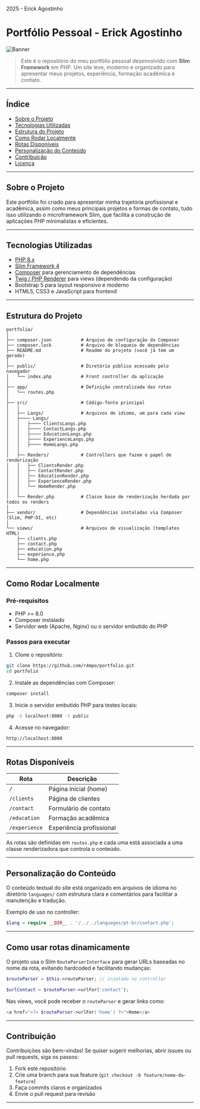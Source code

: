 2025 - Erick Agostinho

# Portfólio Pessoal - Erick Agostinho

![Banner](https://raw.githubusercontent.com/r4mpo/portfolio/main/public/images/banner/banner4.jpg)

> Este é o repositório do meu portfólio pessoal desenvolvido com **Slim Framework** em PHP.
> Um site leve, moderno e organizado para apresentar meus projetos, experiência, formação acadêmica e contato.

---

## Índice

- [Sobre o Projeto](#sobre-o-projeto)
- [Tecnologias Utilizadas](#tecnologias-utilizadas)
- [Estrutura do Projeto](#estrutura-do-projeto)
- [Como Rodar Localmente](#como-rodar-localmente)
- [Rotas Disponíveis](#rotas-disponíveis)
- [Personalização do Conteúdo](#personaliza%C3%A7%C3%A3o-do-conte%C3%BAdo)
- [Contribuição](#contribui%C3%A7%C3%A3o)
- [Licença](#licen%C3%A7a)

---

## Sobre o Projeto

Este portfólio foi criado para apresentar minha trajetória profissional e acadêmica, assim como meus principais projetos e formas de contato, tudo isso utilizando o microframework Slim, que facilita a construção de aplicações PHP minimalistas e eficientes.

---

## Tecnologias Utilizadas

- [PHP 8.x](https://www.php.net/)
- [Slim Framework 4](https://www.slimframework.com/)
- [Composer](https://getcomposer.org/) para gerenciamento de dependências
- [Twig / PHP Renderer](https://twig.symfony.com/) para views (dependendo da configuração)
- Bootstrap 5 para layout responsivo e moderno
- HTML5, CSS3 e JavaScript para frontend

---

## Estrutura do Projeto

```
portfolio/
│
├── composer.json           # Arquivo de configuração do Composer
├── composer.lock           # Arquivo de bloqueio de dependências
├── README.md               # Readme do projeto (você já tem um gerado)
│
├── public/                 # Diretório público acessado pelo navegador
│   └── index.php           # Front controller da aplicação
│
├── app/                    # Definição centralizada das rotas
│   └── routes.php
│
├── src/                    # Código-fonte principal
│   │
│   ├── Langs/              # Arquivos de idioma, um para cada view
│   ├──── Langs/
│   │   ├──── ClientsLangs.php
│   │   ├──── ContactLangs.php
│   │   ├──── EducationLangs.php
│   │   ├──── ExperienceLangs.php
│   │   ├──── HomeLangs.php
│   │
│   ├── Renders/            # Controllers que fazem o papel de renderização
│   │   ├── ClientsRender.php
│   │   ├── ContactRender.php
│   │   ├── EducationRender.php
│   │   ├── ExperienceRender.php
│   │   └── HomeRender.php
│   │
│   └── Render.php          # Classe base de renderização herdada por todos os renders
│
├── vendor/                 # Dependências instaladas via Composer (Slim, PHP-DI, etc)
│
└── views/                  # Arquivos de visualização (templates HTML)
    ├── clients.php
    ├── contact.php
    ├── education.php
    ├── experience.php
    └── home.php

```

---

## Como Rodar Localmente

### Pré-requisitos

- PHP >= 8.0
- Composer instalado
- Servidor web (Apache, Nginx) ou o servidor embutido do PHP

### Passos para executar

1. Clone o repositório:

```bash
git clone https://github.com/r4mpo/portfolio.git
cd portfolio
```

2. Instale as dependências com Composer:

```bash
composer install
```

3. Inicie o servidor embutido PHP para testes locais:

```bash
php -S localhost:8080 -t public
```

4. Acesse no navegador:

```
http://localhost:8080
```

---

## Rotas Disponíveis

| Rota            | Descrição               |
| --------------- | ------------------------- |
| `/`           | Página inicial (home)    |
| `/clients`    | Página de clientes       |
| `/contact`    | Formulário de contato    |
| `/education`  | Formação acadêmica     |
| `/experience` | Experiência profissional |

As rotas são definidas em `routes.php` e cada uma está associada a uma classe renderizadora que controla o conteúdo.

---

## Personalização do Conteúdo

O conteúdo textual do site está organizado em arquivos de idioma no diretório `languages/` com estrutura clara e comentários para facilitar a manutenção e tradução.

Exemplo de uso no controller:

```php
$lang = require __DIR__ . '/../../languages/pt-br/contact.php';
```

---

## Como usar rotas dinamicamente

O projeto usa o Slim `RouteParserInterface` para gerar URLs baseadas no nome da rota, evitando hardcoded e facilitando mudanças:

```php
$routeParser = $this->routeParser; // injetado no controller

$urlContact = $routeParser->urlFor('contact');
```

Nas views, você pode receber o `routeParser` e gerar links como:

```php
<a href="<?= $routeParser->urlFor('home') ?>">Home</a>
```

---

## Contribuição

Contribuições são bem-vindas! Se quiser sugerir melhorias, abrir issues ou pull requests, siga os passos:

1. Fork este repositório
2. Crie uma branch para sua feature (`git checkout -b feature/nome-da-feature`)
3. Faça commits claros e organizados
4. Envie o pull request para revisão

---
